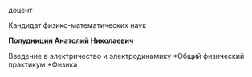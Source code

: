 доцент

Кандидат физико-математических наук

**Полудницин Анатолий Николаевич**

Введение в электричество и электродинамику
	*Общий физический практикум
	*Физика